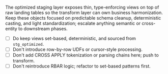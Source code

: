 The optimized staging layer exposes thin, type-enforcing views on top of raw landing tables so the transform layer can own business harmonization. Keep these objects focused on predictable schema cleanup, deterministic casting, and light standardization; escalate anything semantic or cross-entity to downstream phases.

- [ ] Do keep views set-based, deterministic, and sourced from `stg_optimized`.
- [ ] Don't introduce row-by-row UDFs or cursor-style processing.
- [ ] Don't add CROSS APPLY tokenization or parsing chains here; push to transform.
- [ ] Don't reintroduce RBAR logic; refactor to set-based patterns first.
